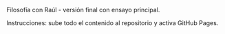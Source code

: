 Filosofía con Raúl - versión final con ensayo principal.

Instrucciones: sube todo el contenido al repositorio y activa GitHub Pages.